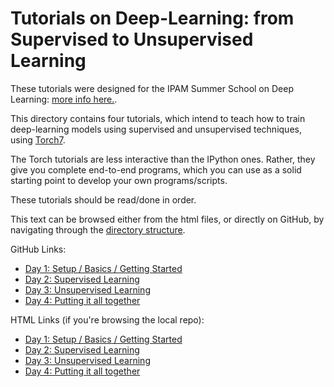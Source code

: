 Tutorials on Deep-Learning: from Supervised to Unsupervised Learning
====================================================================

These tutorials were designed for the IPAM Summer School on
Deep Learning: [more info here.](http://www.ipam.ucla.edu/programs/gss2012/).

This directory contains four tutorials, which intend to teach
how to train deep-learning models using supervised and unsupervised
techniques, using [Torch7](http://www.torch.ch).

The Torch tutorials are less interactive than the IPython ones. Rather,
they give you complete end-to-end programs, which you can use
as a solid starting point to develop your own programs/scripts.

These tutorials should be read/done in order.

This text can be browsed either from the html files, or directly on GitHub,
by navigating through the
[directory structure](https://github.com/clementfarabet/ipam-tutorials/tree/master/th_tutorials).

GitHub Links:

  * [Day 1: Setup / Basics / Getting Started](https://github.com/clementfarabet/ipam-tutorials/tree/master/th_tutorials/0_getstarted)
  * [Day 2: Supervised Learning](https://github.com/clementfarabet/ipam-tutorials/tree/master/th_tutorials/1_supervised)
  * [Day 3: Unsupervised Learning](https://github.com/clementfarabet/ipam-tutorials/tree/master/th_tutorials/2_unsupervised)
  * [Day 4: Putting it all together](https://github.com/clementfarabet/ipam-tutorials/tree/master/th_tutorials/3_morestuff)

HTML Links (if you're browsing the local repo):

  * [Day 1: Setup / Basics / Getting Started](0_getstarted/README.html)
  * [Day 2: Supervised Learning](1_supervised/README.html)
  * [Day 3: Unsupervised Learning](2_unsupervised/README.html)
  * [Day 4: Putting it all together](3_morestuff/README.html)
